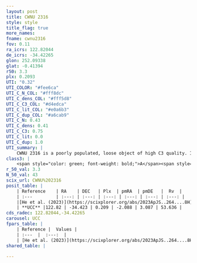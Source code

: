 ```yaml
---
layout: post
title: CWNU 2316
style: style
title_flag: true
more_names: 
fname: cwnu2316
fov: 0.11
ra_icrs: 122.82044
de_icrs: -34.42265
glon: 252.09338
glat: -0.41394
r50: 3.3
plx: 0.2093
UTI: "0.32"
UTI_COLOR: "#fee6ca"
UTI_C_N_COL: "#fff8dc"
UTI_C_dens_COL: "#fff5d8"
UTI_C_C3_COL: "#d4edca"
UTI_C_lit_COL: "#e0a6b3"
UTI_C_dup_COL: "#a6cab9"
UTI_C_N: 0.43
UTI_C_dens: 0.41
UTI_C_C3: 0.75
UTI_C_lit: 0.0
UTI_C_dup: 1.0
UTI_summary: |
    CWNU 2316 is a poorly populated, loose object of high C3 quality. It was recently reported in the literature.
class3: |
    <span style="color: green; font-weight: bold;">A</span><span style="color: #FFC300; font-weight: bold;">B</span>
r_50_val: 3.3
N_50_val: 43
scix_url: CWNU%202316
posit_table: |
    | Reference    | RA    | DEC   | Plx  | pmRA  | pmDE   |  Rv  |
    | :---         | :---: | :---: | :---: | :---: | :---: | :---: |
    |[He et al. (2023)](https://scixplorer.org/abs/2023ApJS..264....8H) | 122.814 | -34.422 | 0.231 | -2.095 | 3.082 | 89.58 |
    | **UCC** |122.82 | -34.423 | 0.209 | -2.088 | 3.087 | 53.636 | 
cds_radec: 122.82044,-34.42265
carousel: UCC
fpars_table: |
    | Reference |  Values |
    | :---  |  :---:  |
    | [He et al. (2023)](https://scixplorer.org/abs/2023ApJS..264....8H) | `A0=1.35, m-M=13.1, logAge=7.9` |
shared_table: |
    
---
```

